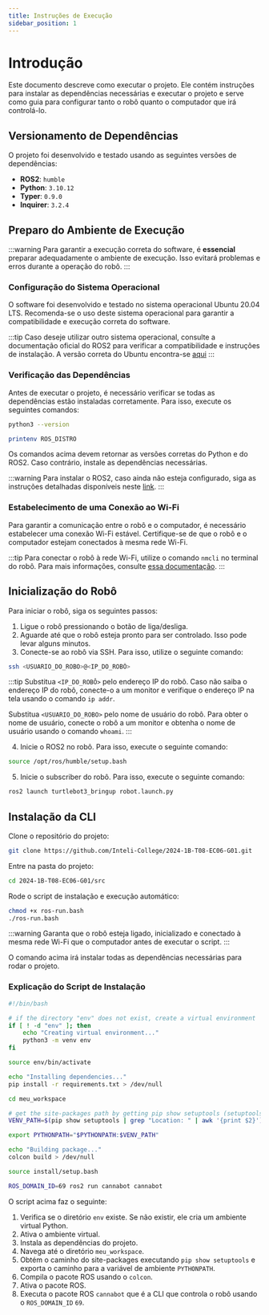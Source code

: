 ```yaml
---
title: Instruções de Execução
sidebar_position: 1
---
```


# Introdução

Este documento descreve como executar o projeto. Ele contém instruções para instalar as dependências necessárias e executar o projeto e serve como guia para configurar tanto o robô quanto o computador que irá controlá-lo.

## Versionamento de Dependências

O projeto foi desenvolvido e testado usando as seguintes versões de dependências:

- **ROS2**: `humble`
- **Python**: `3.10.12`
- **Typer**: `0.9.0`
- **Inquirer**: `3.2.4`

## Preparo do Ambiente de Execução

:::warning
Para garantir a execução correta do software, é **essencial** preparar adequadamente o ambiente de execução. Isso evitará problemas e erros durante a operação do robô.
:::

### Configuração do Sistema Operacional

O software foi desenvolvido e testado no sistema operacional Ubuntu 20.04 LTS. Recomenda-se o uso deste sistema operacional para garantir a compatibilidade e execução correta do software.

:::tip
Caso deseje utilizar outro sistema operacional, consulte a documentação oficial do ROS2 para verificar a compatibilidade e instruções de instalação. A versão correta do Ubuntu encontra-se [aqui](https://releases.ubuntu.com/jammy/)
:::

### Verificação das Dependências

Antes de executar o projeto, é necessário verificar se todas as dependências estão instaladas corretamente. Para isso, execute os seguintes comandos:

```bash
python3 --version

printenv ROS_DISTRO
```

Os comandos acima devem retornar as versões corretas do Python e do ROS2. Caso contrário, instale as dependências necessárias.

:::warning
Para instalar o ROS2, caso ainda não esteja configurado, siga as instruções detalhadas disponíveis neste [link](https://docs.ros.org/en/humble/Installation.html).
:::

### Estabelecimento de uma Conexão ao Wi-Fi

Para garantir a comunicação entre o robô e o computador, é necessário estabelecer uma conexão Wi-Fi estável. Certifique-se de que o robô e o computador estejam conectados à mesma rede Wi-Fi.

:::tip
Para conectar o robô à rede Wi-Fi, utilize o comando `nmcli` no terminal do robô. Para mais informações, consulte [essa documentação](https://access.redhat.com/documentation/en-us/red_hat_enterprise_linux/7/html/networking_guide/sec-configuring_ip_networking_with_nmcli).
:::

## Inicialização do Robô

Para iniciar o robô, siga os seguintes passos:

1. Ligue o robô pressionando o botão de liga/desliga.
2. Aguarde até que o robô esteja pronto para ser controlado. Isso pode levar alguns minutos.
3. Conecte-se ao robô via SSH. Para isso, utilize o seguinte comando:

```bash
ssh <USUARIO_DO_ROBO>@<IP_DO_ROBÔ>
```

:::tip
Substitua `<IP_DO_ROBÔ>` pelo endereço IP do robô. Caso não saiba o endereço IP do robô, conecte-o a um monitor e verifique o endereço IP na tela usando o comando `ip addr`.

Substitua `<USUARIO_DO_ROBO>` pelo nome de usuário do robô. Para obter o nome de usuário, conecte o robô a um monitor e obtenha o nome de usuário usando o comando `whoami`.
:::

4. Inicie o ROS2 no robô. Para isso, execute o seguinte comando:

```bash
source /opt/ros/humble/setup.bash
```

5. Inicie o subscriber do robô. Para isso, execute o seguinte comando:

```bash
ros2 launch turtlebot3_bringup robot.launch.py
```

## Instalação da CLI

Clone o repositório do projeto:

```bash
git clone https://github.com/Inteli-College/2024-1B-T08-EC06-G01.git
```

Entre na pasta do projeto:

```bash
cd 2024-1B-T08-EC06-G01/src
```

Rode o script de instalação e execução automático:

```bash
chmod +x ros-run.bash
./ros-run.bash
```

:::warning
Garanta que o robô esteja ligado, inicializado e conectado à mesma rede Wi-Fi que o computador antes de executar o script.
:::

O comando acima irá instalar todas as dependências necessárias para rodar o projeto.

### Explicação do Script de Instalação

```bash
#!/bin/bash

# if the directory "env" does not exist, create a virtual environment
if [ ! -d "env" ]; then
    echo "Creating virtual environment..."
    python3 -m venv env
fi

source env/bin/activate

echo "Installing dependencies..."
pip install -r requirements.txt > /dev/null

cd meu_workspace

# get the site-packages path by getting pip show setuptools (setuptools always comes with pip)
VENV_PATH=$(pip show setuptools | grep "Location: " | awk '{print $2}')

export PYTHONPATH="$PYTHONPATH:$VENV_PATH"

echo "Building package..."
colcon build > /dev/null

source install/setup.bash

ROS_DOMAIN_ID=69 ros2 run cannabot cannabot
```

O script acima faz o seguinte:

1. Verifica se o diretório `env` existe. Se não existir, ele cria um ambiente virtual Python.
2. Ativa o ambiente virtual.
3. Instala as dependências do projeto.
4. Navega até o diretório `meu_workspace`.
5. Obtém o caminho do site-packages executando `pip show setuptools` e exporta o caminho para a variável de ambiente `PYTHONPATH`.
6. Compila o pacote ROS usando o `colcon`.
7. Ativa o pacote ROS.
8. Executa o pacote ROS `cannabot` que é a CLI que controla o robô usando o `ROS_DOMAIN_ID` `69`.
